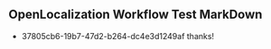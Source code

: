 ## OpenLocalization Workflow Test MarkDown
* 37805cb6-19b7-47d2-b264-dc4e3d1249af 
thanks!<!--HONumber=Mar16_HO2-->
